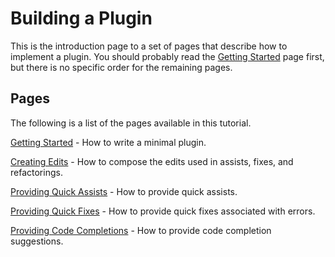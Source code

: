 # Building a Plugin

This is the introduction page to a set of pages that describe how to implement a
plugin. You should probably read the [Getting Started][gettingStarted] page
first, but there is no specific order for the remaining pages.

## Pages

The following is a list of the pages available in this tutorial.

[Getting Started][gettingStarted] -
How to write a minimal plugin.

[Creating Edits][creatingEdits] -
How to compose the edits used in assists, fixes, and refactorings.

[Providing Quick Assists][assists] -
How to provide quick assists.

[Providing Quick Fixes][fixes] -
How to provide quick fixes associated with errors.

[Providing Code Completions][completion] -
How to provide code completion suggestions.

[assists]: assists.md
[completion]: completion.md
[creatingEdits]: creating_edits.md
[fixes]: fixes.md
[gettingStarted]: getting_started.md
